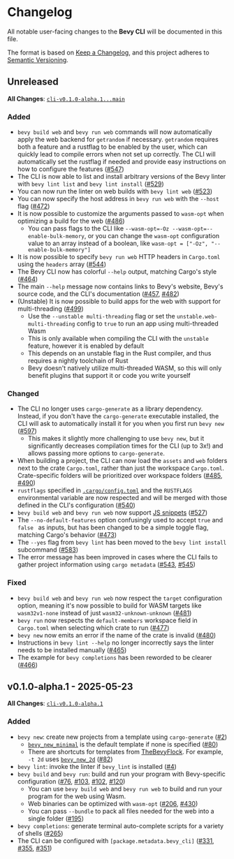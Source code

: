# Changelog

All notable user-facing changes to the **Bevy CLI** will be documented in this file.

The format is based on [Keep a Changelog], and this project adheres to [Semantic Versioning].

[Keep a Changelog]: https://keepachangelog.com/en/1.1.0/
[Semantic Versioning]: https://semver.org/spec/v2.0.0.html

## Unreleased

**All Changes**: [`cli-v0.1.0-alpha.1...main`](https://github.com/TheBevyFlock/bevy_cli/compare/cli-v0.1.0-alpha.1...main)

### Added

- `bevy build web` and `bevy run web` commands will now automatically apply the web backend for `getrandom` if necessary. `getrandom` requires both a feature and a rustflag to be enabled by the user, which can quickly lead to compile errors when not set up correctly. The CLI will automatically set the rustflag if needed and provide easy instructions on how to configure the features ([#547](https://github.com/TheBevyFlock/bevy_cli/pull/547))
- The CLI is now able to list and install arbitrary versions of the Bevy linter with `bevy lint list` and `bevy lint install` ([#529](https://github.com/TheBevyFlock/bevy_cli/pull/529))
- You can now run the linter on web builds with `bevy lint web` ([#523](https://github.com/TheBevyFlock/bevy_cli/pull/523))
- You can now specify the host address in `bevy run web` with the `--host` flag ([#472](https://github.com/TheBevyFlock/bevy_cli/pull/472))
- It is now possible to customize the arguments passed to `wasm-opt` when optimizing a build for the web ([#486](https://github.com/TheBevyFlock/bevy_cli/pull/486))
  - You can pass flags to the CLI like `--wasm-opt=-Oz --wasm-opt=--enable-bulk-memory`, or you can change the `wasm-opt` configuration value to an array instead of a boolean, like `wasm-opt = ["-Oz", "--enable-bulk-memory"]`
- It is now possible to specify `bevy run web` HTTP headers in `Cargo.toml` using the `headers` array ([#544](https://github.com/TheBevyFlock/bevy_cli/pull/544))
- The Bevy CLI now has colorful `--help` output, matching Cargo's style ([#464](https://github.com/TheBevyFlock/bevy_cli/pull/464))
- The main `--help` message now contains links to Bevy's website, Bevy's source code, and the CLI's documentation ([#457](https://github.com/TheBevyFlock/bevy_cli/pull/457), [#482](https://github.com/TheBevyFlock/bevy_cli/pull/482))
- (Unstable) It is now possible to build apps for the web with support for multi-threading ([#499](https://github.com/TheBevyFlock/bevy_cli/pull/499))
  - Use the `--unstable multi-threading` flag or set the `unstable.web-multi-threading` config to `true` to run an app using multi-threaded Wasm
  - This is only available when compiling the CLI with the `unstable` feature, however it is enabled by default
  - This depends on an unstable flag in the Rust compiler, and thus requires a nightly toolchain of Rust
  - Bevy doesn't natively utilize multi-threaded WASM, so this will only benefit plugins that support it or code you write yourself

### Changed

- The CLI no longer uses `cargo-generate` as a library dependency. Instead, if you don't have the `cargo-generate` executable installed, the CLI will ask to automatically install it for you when you first run `bevy new` ([#597](https://github.com/TheBevyFlock/bevy_cli/pull/597))
  - This makes it slightly more challenging to use `bevy new`, but it significantly decreases compilation times for the CLI (up to 3x!) and allows passing more options to `cargo-generate`.
- When building a project, the CLI can now load the `assets` and `web` folders next to the crate `Cargo.toml`, rather than just the workspace `Cargo.toml`. Crate-specific folders will be prioritized over workspace folders ([#485](https://github.com/TheBevyFlock/bevy_cli/pull/485), [#490](https://github.com/TheBevyFlock/bevy_cli/pull/490))
- `rustflags` specified in [`.cargo/config.toml`](https://doc.rust-lang.org/cargo/reference/config.html#configuration) and the `RUSTFLAGS` environmental variable are now respected and will be merged with those defined in the CLI's configuration ([#540](https://github.com/TheBevyFlock/bevy_cli/pull/540))
- `bevy build web` and `bevy run web` now support [JS snippets](https://wasm-bindgen.github.io/wasm-bindgen/reference/js-snippets.html) ([#527](https://github.com/TheBevyFlock/bevy_cli/pull/527))
- The `--no-default-features` option confusingly used to accept `true` and `false ` as inputs, but has been changed to be a simple toggle flag, matching Cargo's behavior ([#473](https://github.com/TheBevyFlock/bevy_cli/pull/473))
- The `--yes` flag from `bevy lint` has been moved to the `bevy lint install` subcommand ([#583](https://github.com/TheBevyFlock/bevy_cli/pull/583))
- The error message has been improved in cases where the CLI fails to gather project information using `cargo metadata` ([#543](https://github.com/TheBevyFlock/bevy_cli/pull/543), [#545](https://github.com/TheBevyFlock/bevy_cli/pull/545))

### Fixed

- `bevy build web` and `bevy run web` now respect the `target` configuration option, meaning it's now possible to build for WASM targets like `wasm32v1-none` instead of just `wasm32-unknown-unknown` ([#481](https://github.com/TheBevyFlock/bevy_cli/pull/481))
- `bevy run` now respects the `default-members` workspace field in `Cargo.toml` when selecting which crate to run ([#477](https://github.com/TheBevyFlock/bevy_cli/pull/477))
- `bevy new` now emits an error if the name of the crate is invalid ([#480](https://github.com/TheBevyFlock/bevy_cli/pull/480))
- Instructions in `bevy lint --help` no longer incorrectly says the linter needs to be installed manually ([#465](https://github.com/TheBevyFlock/bevy_cli/pull/465))
- The example for `bevy completions` has been reworded to be clearer ([#466](https://github.com/TheBevyFlock/bevy_cli/pull/466))

## v0.1.0-alpha.1 - 2025-05-23

**All Changes**: [`cli-v0.1.0-alpha.1`](https://github.com/TheBevyFlock/bevy_cli/commits/cli-v0.1.0-alpha.1)

### Added

- `bevy new`: create new projects from a template using `cargo-generate` ([#2](https://github.com/TheBevyFlock/bevy_cli/pull/2))
  - [`bevy_new_minimal`](https://github.com/TheBevyFlock/bevy_new_minimal) is the default template if none is specified ([#80](https://github.com/TheBevyFlock/bevy_cli/pull/80))
  - There are shortcuts for templates from [TheBevyFlock](https://github.com/TheBevyFlock). For example, `-t 2d` uses [`bevy_new_2d`](https://github.com/TheBevyFlock/bevy_new_2d) ([#82](https://github.com/TheBevyFlock/bevy_cli/pull/82))
- `bevy lint`: invoke the linter if `bevy_lint` is installed ([#4](https://github.com/TheBevyFlock/bevy_cli/pull/4))
- `bevy build` and `bevy run`: build and run your program with Bevy-specific configuration ([#76](https://github.com/TheBevyFlock/bevy_cli/pull/76), [#103](https://github.com/TheBevyFlock/bevy_cli/pull/103), [#102](https://github.com/TheBevyFlock/bevy_cli/pull/102), [#120](https://github.com/TheBevyFlock/bevy_cli/pull/120))
  - You can use `bevy build web` and `bevy run web` to build and run your program for the web using Wasm.
  - Web binaries can be optimized with `wasm-opt` ([#206](https://github.com/TheBevyFlock/bevy_cli/pull/206), [#430](https://github.com/TheBevyFlock/bevy_cli/pull/430))
  - You can pass `--bundle` to pack all files needed for the web into a single folder ([#195](https://github.com/TheBevyFlock/bevy_cli/pull/195))
- `bevy completions`: generate terminal auto-complete scripts for a variety of shells ([#265](https://github.com/TheBevyFlock/bevy_cli/pull/265))
- The CLI can be configured with `[package.metadata.bevy_cli]` ([#331](https://github.com/TheBevyFlock/bevy_cli/pull/331), [#355](https://github.com/TheBevyFlock/bevy_cli/pull/355), [#351](https://github.com/TheBevyFlock/bevy_cli/pull/351))
